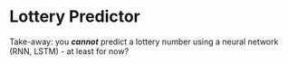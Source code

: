 # Lottery Predictor

Take-away: you ***cannot*** predict a lottery number using a neural network (RNN, LSTM) - at least for now?
